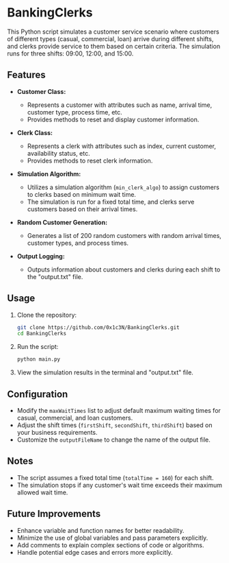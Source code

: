 # BankingClerks

This Python script simulates a customer service scenario where customers of different types (casual, commercial, loan) arrive during different shifts, and clerks provide service to them based on certain criteria. The simulation runs for three shifts: 09:00, 12:00, and 15:00.

## Features
- **Customer Class:**
  - Represents a customer with attributes such as name, arrival time, customer type, process time, etc.
  - Provides methods to reset and display customer information.

- **Clerk Class:**
  - Represents a clerk with attributes such as index, current customer, availability status, etc.
  - Provides methods to reset clerk information.

- **Simulation Algorithm:**
  - Utilizes a simulation algorithm (`min_clerk_algo`) to assign customers to clerks based on minimum wait time.
  - The simulation is run for a fixed total time, and clerks serve customers based on their arrival times.

- **Random Customer Generation:**
  - Generates a list of 200 random customers with random arrival times, customer types, and process times.

- **Output Logging:**
  - Outputs information about customers and clerks during each shift to the "output.txt" file.

## Usage
1. Clone the repository:

    ```bash
    git clone https://github.com/0x1c3N/BankingClerks.git
    cd BankingClerks
    ```

2. Run the script:

    ```bash
    python main.py
    ```

3. View the simulation results in the terminal and "output.txt" file.

## Configuration
- Modify the `maxWaitTimes` list to adjust default maximum waiting times for casual, commercial, and loan customers.
- Adjust the shift times (`firstShift`, `secondShift`, `thirdShift`) based on your business requirements.
- Customize the `outputFileName` to change the name of the output file.

## Notes
- The script assumes a fixed total time (`totalTime = 160`) for each shift.
- The simulation stops if any customer's wait time exceeds their maximum allowed wait time.

## Future Improvements
- Enhance variable and function names for better readability.
- Minimize the use of global variables and pass parameters explicitly.
- Add comments to explain complex sections of code or algorithms.
- Handle potential edge cases and errors more explicitly.
